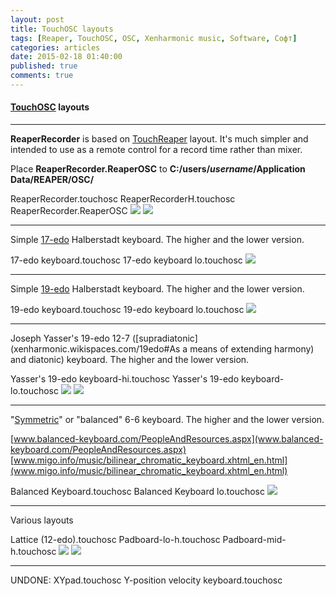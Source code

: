 ```yaml
---
layout: post
title: TouchOSC layouts
tags: [Reaper, TouchOSC, OSC, Xenharmonic music, Software, Софт]
categories: articles
date: 2015-02-18 01:40:00
published: true
comments: true
---
```

#### [TouchOSC](hexler.net/software/touchosc) layouts

---
**ReaperRecorder** is based on [TouchReaper](forum.cockos.com/showpost.php?s=764669ee8aaa672e21baf215bc17aadd&p=923046&postcount=9) layout.
It's much simpler and intended to use as a remote control for a record time rather than mixer.

Place **ReaperRecorder.ReaperOSC** to **C:/users/_username_/Application Data/REAPER/OSC/**

ReaperRecorder.touchosc
ReaperRecorderH.touchosc
ReaperRecorder.ReaperOSC
![](https://github.com/Omega9/Midi0-Toys/raw/master/TouchOSC/screenshots/ReaperRecorder.png)
![](https://github.com/Omega9/Midi0-Toys/raw/master/TouchOSC/screenshots/ReaperRecorderH.png)

---

Simple [17-edo](xenharmonic.wikispaces.com/17edo) Halberstadt keyboard.
The higher and the lower version.

17-edo keyboard.touchosc
17-edo keyboard lo.touchosc
![](https://github.com/Omega9/Midi0-Toys/raw/master/TouchOSC/screenshots/17-edo_keyboard.png)

---

Simple [19-edo](xenharmonic.wikispaces.com/19edo) Halberstadt keyboard.
The higher and the lower version.

19-edo keyboard.touchosc
19-edo keyboard lo.touchosc
![](https://github.com/Omega9/Midi0-Toys/raw/master/TouchOSC/screenshots/19-edo_keyboard.png)

---

Joseph Yasser's 19-edo 12-7 ([supradiatonic](xenharmonic.wikispaces.com/19edo#As a means of extending harmony) and diatonic) keyboard.
The higher and the lower version.

Yasser's 19-edo keyboard-hi.touchosc
Yasser's 19-edo keyboard-lo.touchosc
![](https://github.com/Omega9/Midi0-Toys/raw/master/TouchOSC/screenshots/Yasser's_19-edo_keyboard_1.png)
![](https://github.com/Omega9/Midi0-Toys/raw/master/TouchOSC/screenshots/Yasser's_19-edo_keyboard_2.png)

---

"[Symmetric](www.youtube.com/watch?v=dGUD58gp6Fk)" or "balanced" 6-6 keyboard.
The higher and the lower version.

[www.balanced-keyboard.com/PeopleAndResources.aspx](www.balanced-keyboard.com/PeopleAndResources.aspx)
[www.migo.info/music/bilinear_chromatic_keyboard.xhtml_en.html](www.migo.info/music/bilinear_chromatic_keyboard.xhtml_en.html)

Balanced Keyboard.touchosc
Balanced Keyboard lo.touchosc
![](https://github.com/Omega9/Midi0-Toys/raw/master/TouchOSC/screenshots/Balanced_Keyboard.png)

---

Various layouts

Lattice (12-edo).touchosc
Padboard-lo-h.touchosc
Padboard-mid-h.touchosc
![](https://github.com/Omega9/Midi0-Toys/raw/master/TouchOSC/screenshots/Padboard1.png)
![](https://github.com/Omega9/Midi0-Toys/raw/master/TouchOSC/screenshots/Padboard2.png)

---

UNDONE:
XYpad.touchosc
Y-position velocity keyboard.touchosc
